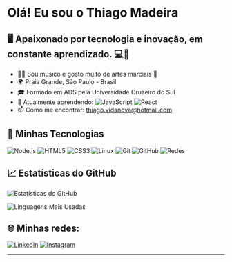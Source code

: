 # Olá! Eu sou o Thiago Madeira



 ## 🖥️ Apaixonado por tecnologia e inovação, em constante aprendizado. 💻📲
- 🎵🎸 Sou músico e gosto muito de artes marciais 🥊
- 🌍 Praia Grande, São Paulo - Brasil
- 🎓 Formado em ADS pela Universidade Cruzeiro do Sul
- 🌱 Atualmente aprendendo: ![JavaScript](https://img.shields.io/badge/-JavaScript-F7DF1E?style=flat&logo=javascript&logoColor=black) ![React](https://img.shields.io/badge/-React-61DAFB?style=flat&logo=react&logoColor=black) 
- 📫 Como me encontrar: thiago.vidanova@hotmail.com


## 🚀 Minhas Tecnologias




![Node.js](https://img.shields.io/badge/-Node.js-339933?style=flat&logo=node.js&logoColor=white)
![HTML5](https://img.shields.io/badge/-HTML5-E34F26?style=flat&logo=html5&logoColor=white)
![CSS3](https://img.shields.io/badge/-CSS3-1572B6?style=flat&logo=css3&logoColor=white)
![Linux](https://img.shields.io/badge/-Linux-FCC624?style=flat&logo=linux&logoColor=black)
![Git](https://img.shields.io/badge/-Git-F05032?style=flat&logo=git&logoColor=white)
![GitHub](https://img.shields.io/badge/-GitHub-181717?style=flat&logo=github&logoColor=white)
![Redes](https://img.shields.io/badge/-Redes-0A66C2?style=flat&logo=share&logoColor=white)




## 📈 Estatísticas do GitHub

![Estatísticas do GitHub](https://github-readme-stats.vercel.app/api?username=thiagodivclass&show_icons=true&theme=radical)


![Linguagens Mais Usadas](https://github-readme-stats.vercel.app/api/top-langs/?username=thiagodivclass&layout=compact&theme=radical)






## 🌐 Minhas redes:

[![LinkedIn](https://img.shields.io/badge/-LinkedIn-0077B5?style=flat&logo=linkedin&logoColor=white)](https://www.linkedin.com/in/thiagomadeirawork/)
[![Instagram](https://img.shields.io/badge/-Instagram-E4405F?style=flat&logo=instagram&logoColor=white)](https://www.instagram.com/thiagomadeiraa/)


---



